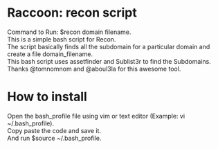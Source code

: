 # Raccoon: recon script 

Command to Run: $recon domain filename.<br/> 
This is a simple bash script for Recon.<br/>
The script basically finds all the subdomain for a particular domain and create a file domain_filename.<br/>
This bash script uses assetfinder and Sublist3r to find the Subdomains.<br/>
Thanks @tomnomnom and @aboul3la for this awesome tool.<br/>

# How to install
Open the bash_profile file using vim or text editor (Example: vi ~/.bash_profile).<br/>
Copy paste the code and save it.<br/>
And run $source ~/.bash_profile.<br/>
